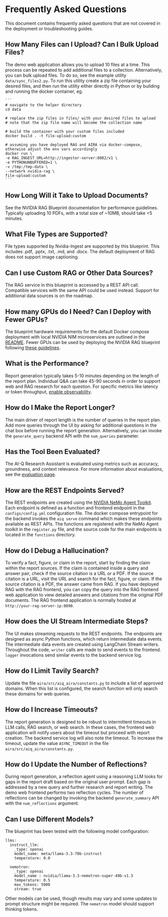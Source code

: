 # Frequently Asked Questions

This document contains frequently asked questions that are not covered in the deployment or troubleshooting guides.


## How Many Files can I Upload? Can I Bulk Upload Files?

The demo web application allows you to upload 10 files at a time. This process can be repeated to add additional files to a collection. Alternatively, you can bulk upload files. To do so, see the example utility `data/sync_files2.py`. To run this utility create a zip file containing your desired files, and then run the utility either directly in Python or by building and running the docker container, eg.

    ```
    # navigate to the helper directory
    cd data

    # replace the zip files in files/ with your desired files to upload
    # note that the zip file name will become the collection name

    # build the container with your custom files included
    docker build . -t file-upload:custom
    
    # assuming you have deployed RAG and AIRA via docker-compose, otherwise adjust the env vars accordingly
    docker run \
    -e RAG_INGEST_URL=http://ingestor-server:8082/v1 \
    -e PYTHONUNBUFFERED=1 \
    -v /tmp:/tmp-data \
    --network nvidia-rag \
    file-upload:custom
    ```

## How Long Will it Take to Upload Documents?

See the NVIDIA RAG Blueprint documentation for performance guidelines. Typically uploading 10 PDFs, with a total size of ~10MB, should take <5 minutes.

## What File Types are Supported?

File types supported by Nvidia-Ingest are supported by this blueprint. This includes .pdf, .pptx, .txt, .md, and .docx. The default deployment of RAG does not support image captioning.

## Can I use Custom RAG or Other Data Sources?

The RAG service in this blueprint is accessed by a REST API call. Compatible services with the same API could be used instead. Support for additional data sources is on the roadmap.

## How many GPUs do I Need? Can I Deploy with Fewer GPUs?

The blueprint hardware requirements for the default Docker compose deployment with local NVIDIA NIM microservices are outlined in the [README](../README.md#hardware-requirements). Fewer GPUs can be used by deploying the NVIDIA RAG blueprint following [these guidelines](https://github.com/NVIDIA-AI-Blueprints/rag?tab=readme-ov-file#hardware-requirements-for-self-hosting-all-nvidia-nim-microservices).

## What is the Performance?

Report generation typically takes 5-10 minutes depending on the length of the report plan. Individual Q&A can take 45-90 seconds in order to support web and RAG research for each question. For specific metrics like latency or token throughput, [enable observability](./phoenix-tracing.md).

## How do I Make the Report Longer?

The main driver of report length is the number of queries in the report plan. Add more queries through the UI by asking for additional questions in the chat box before running the report generation. Alternatively, you can invoke the `generate_query` backend API with the `num_queries` parameter.

## Has the Tool Been Evaluated?

The AI-Q Research Assistant is evaluated using metrics such as accuracy, groundness, and context relevance. For more information about evaluations, see the [evaluation page](./evaluate.md).

## How are the REST Endpoints Served?

The REST endpoints are created using the [NVIDIA NeMo Agent Toolkit](https://github.com/NVIDIA/NeMo-Agent-Toolkit). Each endpoint is defined as a function and frontend endpoint in the `configs/config.yml` configuration file. The docker compose entrypoint for the backend invokes the `aiq serve` command which makes these endpoints available as REST APIs. The functions are registered with the NeMo Agent toolkit in the `register.py` file, and the source code for the main endpoints is located in the `functions` directory. 

## How do I Debug a Hallucination?

To verify a fact, figure, or claim in the report, start by finding the claim within the report sources. If the claim is contained inside a query and answer pair, check if the source citation is a URL or a PDF. If the source citation is a URL, visit the URL and search for the fact, figure, or claim. If the source citation is a PDF, the answer came from RAG. If you have deployed RAG with the RAG frontend, you can copy the query into the RAG frontend web application to view detailed answers and citations from the original PDF documents. The RAG frontend application is normally hosted at `http://your-rag-server-ip:8090`.

## How does the UI Stream Intermediate Steps?

The UI makes streaming requests to the REST endpoints. The endpoints are designed as async Python functions, which return intermediate data events. The intermediate data events are created using LangChain Stream writers. Throughout the code, `writer` calls are made to send events to the frontend. `logger` invocations send similar events to the backend service log.

## How do I Limit Tavily Search?

Update the file `aira/src/aiq_aira/constants.py` to include a list of approved domains. When this list is configured, the search function will only search these domains for web queries.

## How do I Increase Timeouts?

The report generation is designed to be robust to intermittent timeouts in LLM calls, RAG search, or web search. In these cases, the frontend web application will notify users about the timeout but proceed with report creation. The backend service log will also note the timeout. To increase the timeout, update the value `ASYNC_TIMEOUT` in the file `aira/src/aiq_aira/constants.py`.

## How do I Update the Number of Reflections?

During report generation, a reflection agent using a reasoning LLM looks for gaps in the report draft based on the original user prompt. Each gap is addressed by a new query and further research and report writing. The demo web frontend performs two reflection cycles. The number of reflections can be changed by invoking the backend `generate_summary` API with the `num_reflections` argument.

## Can I use Different Models?

The blueprint has been tested with the following model configuration:

```
llms:
  instruct_llm:
    _type: openai
    model_name: meta/llama-3.3-70b-instruct
    temperature: 0.0

  nemotron:
    _type: openai
    model_name : nvidia/llama-3.3-nemotron-super-49b-v1.5
    temperature: 0.5
    max_tokens: 5000
    stream: true
```

Other models can be used, though results may vary and some updates to prompt structure might be required. The `nemotron` model should support thinking tokens.
